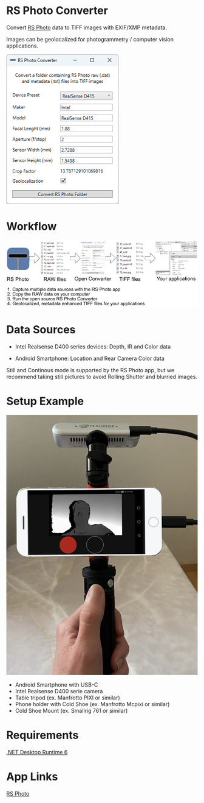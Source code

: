 # RS Photo Converter

Convert [RS Photo](https://play.google.com/store/apps/details?id=com.majinsoft.rsphoto) data to TIFF images with EXIF/XMP metadata.

Images can be geolocalized for photogrammetry / computer vision applications.

![Screenshot](doc/Main.png)

# Workflow

![Screenshot](doc/Workflow.png)

# Data Sources

- Intel Realsense D400 series devices: Depth, IR and Color data

- Android Smartphone: Location and Rear Camera Color data

Still and Continous mode is supported by the RS Photo app, but we recommend taking still pictures to avoid Rolling Shutter and blurried images.

# Setup Example

![Screenshot](doc/phone_holder.jpg)

- Android Smartphone with USB-C
- Intel Realsense D400 serie camera
- Table tripod (ex. Manfrotto PIXI or similar)
- Phone holder with Cold Shoe (ex. Manfrotto Mcpixi or similar)
- Cold Shoe Mount (ex. Smallrig 761 or similar)

# Requirements

[.NET Desktop Runtime 6](https://dotnet.microsoft.com/en-us/download/dotnet/6.0)

# App Links

[RS Photo](https://play.google.com/store/apps/details?id=com.majinsoft.rsphoto)